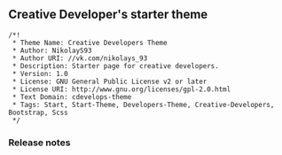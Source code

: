 ## Creative Developer's starter theme ##

```
/*!
 * Theme Name: Creative Developers Theme
 * Author: NikolayS93
 * Author URI: //vk.com/nikolays_93
 * Description: Starter page for creative developers.
 * Version: 1.0
 * License: GNU General Public License v2 or later
 * License URI: http://www.gnu.org/licenses/gpl-2.0.html
 * Text Domain: cdevelops-theme
 * Tags: Start, Start-Theme, Developers-Theme, Creative-Developers, Bootstrap, Scss
 */
```

### Release notes ###